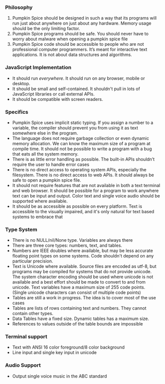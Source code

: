 ### Philosophy

1. Pumpkin Spice should be designed in such a way that its programs will run just about anywhere on just about any hardware. Memory usage should be the only limiting factor.
2. Pumpkin Spice programs should be safe. You should never have to worry about malware when opening a pumpkin spice file
3. Pumpkin Spice code should be accessible to people who are not professional computer programmers. It’s meant for interactive text applications. It is not about data structures and algorithms.

### JavaScript Implementation

* It should run *everywhere*. It should run on any browser, mobile or desktop.
* It should be small and self-contained. It shouldn't pull in lots of JavaScript libraries or call external APIs.
* It should be compatible with screen readers.

### Specifics
* Pumpkin Spice uses implicit static typing. If you assign a number to a variable, the compiler should prevent you from using it as text somewhere else in the program.
* The language does not require garbage collection or even dynamic memory allocation. We can know the maximum size of a program at compile time. It should not be possible to write a program with a bug that eats all the system memory.
* There is as little error handling as possible.  The built-in APIs shouldn’t require the user to handle error cases
* There is no direct access to operating system APIs, especially the filesystem. There is no direct access to web APIs. It should always be safe to open a pumpkin spice file.
* It should not require features that are not available in both a text terminal and web browser. It should be possible for a program to work anywhere text can be input and output. Color text and single voice audio should be supported where available.
* It should be as accessible as possible on every platform. Text is accessible to the visually impaired, and it's only natural for text based systems to embrace that

### Type System
* There is no NULL/nil/None type. Variables are always there
* There are three core types: numbers, text, and tables.
* Numbers are IEEE doubles where available, but may be less accurate floating point types on some systems. Code shouldn't depend on any particular precision.
* Text is Unicode where available. Source files are encoded as utf-8, but programs may be compiled for systems that do not provide unicode. The system character encoding should be used where unicode is not available and a best effort should be made to convert to and from unicode. Text variables have a maximum size of 255 code points. (Single unicode characters can consist of multiple code points)
* Tables are still a work in progress. The idea is to cover most of the use cases
* Tables are lists of rows containing text and numbers. They cannot contain other types.
* Data Tables have a fixed size. Dynamic tables has a maximum size.
* References to values outside of the table bounds are impossible

### Terminal support
* Text with ANSI 16 color foreground/8 color background
* Line input and single key input in unicode

### Audio Support
* Output single voice music in the ABC standard